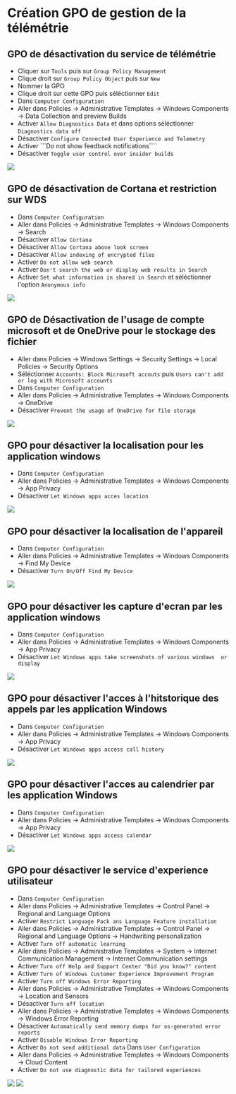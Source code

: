 # Création GPO de gestion de la télémétrie
  
## GPO de désactivation du service de télémétrie
  
- Cliquer sur ```Tools``` puis sur ```Group Policy Management```
- Clique droit sur ```Group Policy Object``` puis sur ```New```
- Nommer la GPO
- Clique droit sur cette GPO puis séléctionner ```Edit```
- Dans ```Computer Configuration```
- Aller dans Policies -> Administrative Templates -> Windows Components -> Data Collection and preview Builds
- Activer ```Allow Diagnostics Data``` et dans options séléctionner ```Diagnostics data off```
- Désactiver ```Configure Connected User Experience and Telemetry```
- Activer ```Do not show feedback notifications````
- Désactiver ```Toggle user control over insider builds```
  
![](https://github.com/WildCodeSchool/TSSR-2402-P3-G3-BuildYourInfra-Ekoloclast/blob/main/S12/Ressources%20GPO%20Telemetrie/Telemetry.png)
  
  
## GPO de désactivation de Cortana et restriction sur WDS
  
- Dans ```Computer Configuration```
- Aller dans Policies -> Administrative Templates -> Windows Components -> Search
- Désactiver ```Allow Cortana```
- Désactiver ```Allow Cortana above look screen```
- Désactiver ```Allow indexing of encrypted files```
- Activer ```Do not allow web search```
- Activer ```Don't search the web or display web results in Search```
- Activer ```Set what information in shared in Search``` et séléctionner l'option ```Anonymous info```
  
![](https://github.com/WildCodeSchool/TSSR-2402-P3-G3-BuildYourInfra-Ekoloclast/blob/main/S12/Ressources%20GPO%20Telemetrie/WDSCortana.png)
  
  
## GPO de Désactivation de l'usage de compte microsoft et de OneDrive pour le stockage des fichier
  
- Aller dans Policies -> Windows Settings -> Security Settings -> Local Policies -> Security Options
- Séléctionner ```Accounts: Block Microsoft accouts``` puis ```Users can't add or log with Microsoft accounts```
- Dans ```Computer Configuration```
- Aller dans Policies -> Administrative Templates -> Windows Components -> OneDrive
- Désactiver ```Prevent the usage of OneDrive for file storage```
  
![](https://github.com/WildCodeSchool/TSSR-2402-P3-G3-BuildYourInfra-Ekoloclast/blob/main/S12/Ressources%20GPO%20Telemetrie/onedrive.png)
  
  
## GPO pour désactiver la localisation pour les application windows
  
- Dans ```Computer Configuration```
- Aller dans Policies -> Administrative Templates -> Windows Components -> App Privacy
- Désactiver ```Let Windows apps acces location```
  
![](https://github.com/WildCodeSchool/TSSR-2402-P3-G3-BuildYourInfra-Ekoloclast/blob/main/S12/Ressources%20GPO%20Telemetrie/location.png)
  
  
## GPO pour désactiver la localisation de l'appareil
  
- Dans ```Computer Configuration```
- Aller dans Policies -> Administrative Templates -> Windows Components -> Find My Device
- Désactiver ```Turn On/Off Find My Device```
  
![](https://github.com/WildCodeSchool/TSSR-2402-P3-G3-BuildYourInfra-Ekoloclast/blob/main/S12/Ressources%20GPO%20Telemetrie/finddevice.png)
  
  
## GPO pour désactiver les capture d'ecran par les application windows
  
- Dans ```Computer Configuration```
- Aller dans Policies -> Administrative Templates -> Windows Components -> App Privacy
- Désactiver ```Let Windows apps take screenshots of various windows  or display```
  
![](https://github.com/WildCodeSchool/TSSR-2402-P3-G3-BuildYourInfra-Ekoloclast/blob/main/S12/Ressources%20GPO%20Telemetrie/screenshot.png)
  
  
## GPO pour désactiver l'acces à l'hitstorique des appels par les application Windows
  
- Dans ```Computer Configuration```
- Aller dans Policies -> Administrative Templates -> Windows Components -> App Privacy
- Désactiver ```Let Windows apps access call history```
  
![](https://github.com/WildCodeSchool/TSSR-2402-P3-G3-BuildYourInfra-Ekoloclast/blob/main/S12/Ressources%20GPO%20Telemetrie/call%20history.png)
  
  
## GPO pour désactiver l'acces au calendrier par les application Windows
  
- Dans ```Computer Configuration```
- Aller dans Policies -> Administrative Templates -> Windows Components -> App Privacy
- Désactiver ```Let Windows apps access calendar```
  
![](https://github.com/WildCodeSchool/TSSR-2402-P3-G3-BuildYourInfra-Ekoloclast/blob/main/S12/Ressources%20GPO%20Telemetrie/calendar.png)
  
  
## GPO pour désactiver le service d'experience utilisateur
  
- Dans ```Computer Configuration```
- Aller dans Policies -> Administrative Templates -> Control Panel -> Regional and Language Options
- Activer ```Restrict Language Pack ans Language Feature installation```
- Aller dans Policies -> Administrative Templates -> Control Panel -> Regional and Language Options -> Handwriting personalization
- Activer ```Turn off automatic learning```
- Aller dans Policies -> Administrative Templates -> System -> Internet Communication Management -> Internet Communication settings
- Activer ```Turn off Help and Support Center "Did you know?" content```
- Activer ```Turn of Windows Customer Experience Improvement Program```
- Activer ```Turn off Windows Error Reporting```
- Aller dans Policies -> Administrative Templates -> Windows Components -> Location and Sensors
- Désactiver ```Turn off location```
- Aller dans Policies -> Administrative Templates -> Windows Components -> Windows Error Reporting
- Désactiver ```Automatically send memory dumps for os-generated error reports```
- Activer ```Disable Windows Error Reporting```
- Activer ```Do not send additional data```
Dans ```User Configuration```
- Aller dans Policies -> Administrative Templates -> Windows Components -> Cloud Content
- Activer ```Do not use diagnostic data for tailored experiences```
  
![](https://github.com/WildCodeSchool/TSSR-2402-P3-G3-BuildYourInfra-Ekoloclast/blob/main/S12/Ressources%20GPO%20Telemetrie/user1.png)
![](https://github.com/WildCodeSchool/TSSR-2402-P3-G3-BuildYourInfra-Ekoloclast/blob/main/S12/Ressources%20GPO%20Telemetrie/user2.png)
  
